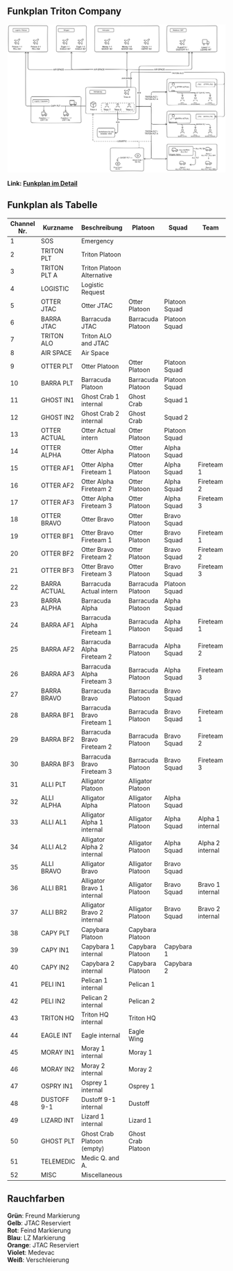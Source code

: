 ## Funkplan Triton Company

![Image](./assets/tacops-2-radio-communication-plan.png)

**Link: [Funkplan im Detail](./assets/tacops-2-radio-communication-plan.png)**   

## Funkplan als Tabelle

<style>
.radio-communication-plan { 
  /* SOS - Emergency */
  table tbody tr:nth-child(1) { background-color: var(--logistic-table-medic-only-color);  }

  /* Triton Platoon */
  table tbody tr:nth-child(n+2):nth-child(-n+3) { background-color: var(--logistic-table-lead-color);  }

  table tbody tr:nth-child(n+4):nth-child(-n+7) { background-color: var(--logistic-table-air-color);  }

  table tbody tr:nth-child(8) { background-color: var(--logistic-table-infantry-color);  }
  table tbody tr:nth-child(9) { background-color: var(--logistic-table-infantry-color);  }

  table tbody tr:nth-child(10) { background-color: var(--logistic-table-lead-color);  }
  table tbody tr:nth-child(11) { background-color: var(--logistic-table-lead-color);  }

  /* Otter and Barracuda */
  table tbody tr:nth-child(n+12):nth-child(-n+29) { background-color: var(--logistic-table-infantry-color);  }
  /* Alligator */
  table tbody tr:nth-child(n+30):nth-child(-n+36) { background-color: var(--logistic-table-vehicle-color);  }
  /* Logistic */
  table tbody tr:nth-child(n+37):nth-child(-n+41) { background-color: var(--logistic-table-logistic-only-color);  }
  /* Triton HQ internal */
  table tbody tr:nth-child(42) { background-color: var(--logistic-table-lead-color);  }

  /* Air Assets except Logistic */
  table tbody tr:nth-child(n+43):nth-child(-n+46) { background-color: var(--logistic-table-air-color);  }

  /* Dustoff 9-1 */
  table tbody tr:nth-child(47) { background-color: var(--logistic-table-medic-color);}
  /* Lizard */
  table tbody tr:nth-child(48) { background-color: var(--logistic-table-medic-only-color);  }

}
</style>

<div markdown="1" class="logistic-table radio-communication-plan">

| Channel Nr. | Kurzname     | Beschreibung               | Platoon            | Squad         | Team             |
| ----------- | ------------ | -------------------------- | ------------------ | ------------- | ---------------- |
| 1           | SOS          | Emergency                  |                    |               |                  |
| 2           | TRITON PLT   | Triton Platoon             |                    |               |                  |
| 3           | TRITON PLT A | Triton Platoon Alternative |                    |               |                  |
| 4           | LOGISTIC     | Logistic Request           |                    |               |                  |
| 5           | OTTER JTAC   | Otter JTAC                 | Otter Platoon      | Platoon Squad |                  |
| 6           | BARRA JTAC   | Barracuda JTAC             | Barracuda Platoon  | Platoon Squad |                  |
| 7           | TRITON ALO   | Triton ALO and JTAC        |                    |               |                  |
| 8           | AIR SPACE    | Air Space                  |                    |               |                  |
| 9           | OTTER PLT    | Otter Platoon              | Otter Platoon      | Platoon Squad |                  |
| 10          | BARRA PLT    | Barracuda Platoon          | Barracuda Platoon  | Platoon Squad |                  |
| 11          | GHOST IN1    | Ghost Crab 1 internal      | Ghost Crab         | Squad 1       |                  |
| 12          | GHOST IN2    | Ghost Crab 2 internal      | Ghost Crab         | Squad 2       |                  |
| 13          | OTTER ACTUAL | Otter Actual intern        | Otter Platoon      | Platoon Squad |                  |
| 14          | OTTER ALPHA  | Otter Alpha                | Otter Platoon      | Alpha Squad   |                  |
| 15          | OTTER AF1    | Otter Alpha Fireteam 1     | Otter Platoon      | Alpha Squad   | Fireteam 1       |
| 16          | OTTER AF2    | Otter Alpha Fireteam 2     | Otter Platoon      | Alpha Squad   | Fireteam 2       |
| 17          | OTTER AF3    | Otter Alpha Fireteam 3     | Otter Platoon      | Alpha Squad   | Fireteam 3       |
| 18          | OTTER BRAVO  | Otter Bravo                | Otter Platoon      | Bravo Squad   |                  |
| 19          | OTTER BF1    | Otter Bravo Fireteam 1     | Otter Platoon      | Bravo Squad   | Fireteam 1       |
| 20          | OTTER BF2    | Otter Bravo Fireteam 2     | Otter Platoon      | Bravo Squad   | Fireteam 2       |
| 21          | OTTER BF3    | Otter Bravo Fireteam 3     | Otter Platoon      | Bravo Squad   | Fireteam 3       |
| 22          | BARRA ACTUAL | Barracuda Actual intern    | Barracuda Platoon  | Platoon Squad |                  |
| 23          | BARRA ALPHA  | Barracuda Alpha            | Barracuda Platoon  | Alpha Squad   |                  |
| 24          | BARRA AF1    | Barracuda Alpha Fireteam 1 | Barracuda Platoon  | Alpha Squad   | Fireteam 1       |
| 25          | BARRA AF2    | Barracuda Alpha Fireteam 2 | Barracuda Platoon  | Alpha Squad   | Fireteam 2       |
| 26          | BARRA AF3    | Barracuda Alpha Fireteam 3 | Barracuda Platoon  | Alpha Squad   | Fireteam 3       |
| 27          | BARRA BRAVO  | Barracuda Bravo            | Barracuda Platoon  | Bravo Squad   |                  |
| 28          | BARRA BF1    | Barracuda Bravo Fireteam 1 | Barracuda Platoon  | Bravo Squad   | Fireteam 1       |
| 29          | BARRA BF2    | Barracuda Bravo Fireteam 2 | Barracuda Platoon  | Bravo Squad   | Fireteam 2       |
| 30          | BARRA BF3    | Barracuda Bravo Fireteam 3 | Barracuda Platoon  | Bravo Squad   | Fireteam 3       |
| 31          | ALLI PLT     | Alligator Platoon          | Alligator Platoon  |               |                  |
| 32          | ALLI ALPHA   | Alligator Alpha            | Alligator Platoon  | Alpha Squad   |                  |
| 33          | ALLI AL1     | Alligator Alpha 1 internal | Alligator Platoon  | Alpha Squad   | Alpha 1 internal |
| 34          | ALLI AL2     | Alligator Alpha 2 internal | Alligator Platoon  | Alpha Squad   | Alpha 2 internal |
| 35          | ALLI BRAVO   | Alligator Bravo            | Alligator Platoon  | Bravo Squad   |                  |
| 36          | ALLI BR1     | Alligator Bravo 1 internal | Alligator Platoon  | Bravo Squad   | Bravo 1 internal |
| 37          | ALLI BR2     | Alligator Bravo 2 internal | Alligator Platoon  | Bravo Squad   | Bravo 2 internal |
| 38          | CAPY PLT     | Capybara Platoon           | Capybara Platoon   |               |                  |
| 39          | CAPY IN1     | Capybara 1 internal        | Capybara Platoon   | Capybara 1    |                  |
| 40          | CAPY IN2     | Capybara 2 internal        | Capybara Platoon   | Capybara 2    |                  |
| 41          | PELI IN1     | Pelican 1 internal         | Pelican 1          |               |                  |
| 42          | PELI IN2     | Pelican 2 internal         | Pelican 2          |               |                  |
| 43          | TRITON HQ    | Triton HQ internal         | Triton HQ          |               |                  |
| 44          | EAGLE INT    | Eagle internal             | Eagle Wing         |               |                  |
| 45          | MORAY IN1    | Moray 1 internal           | Moray 1            |               |                  |
| 46          | MORAY IN2    | Moray 2 internal           | Moray 2            |               |                  |
| 47          | OSPRY IN1    | Osprey 1 internal          | Osprey 1           |               |                  |
| 48          | DUSTOFF 9-1  | Dustoff 9-1 internal       | Dustoff            |               |                  |
| 49          | LIZARD INT   | Lizard 1 internal          | Lizard 1           |               |                  |
| 50          | GHOST PLT    | Ghost Crab Platoon (empty) | Ghost Crab Platoon |               |                  |
| 51          | TELEMEDIC    | Medic Q. and A.            |                    |               |                  |
| 52          | MISC         | Miscellaneous              |                    |               |                  |

</div>

## Rauchfarben

**Grün**: Freund Markierung  
**Gelb**: JTAC Reserviert  
**Rot**: Feind Markierung  
**Blau**: LZ Markierung  
**Orange**: JTAC Reserviert  
**Violet**: Medevac  
**Weiß**: Verschleierung
